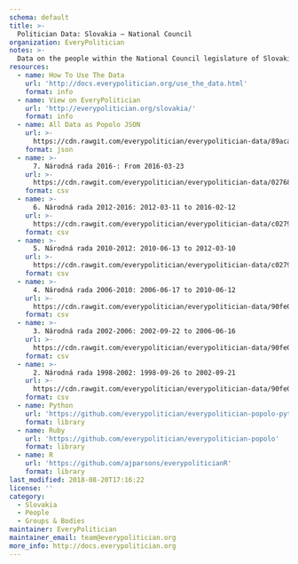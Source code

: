 ```yaml
---
schema: default
title: >-
  Politician Data: Slovakia — National Council
organization: EveryPolitician
notes: >-
  Data on the people within the National Council legislature of Slovakia.
resources:
  - name: How To Use The Data
    url: 'http://docs.everypolitician.org/use_the_data.html'
    format: info
  - name: View on EveryPolitician
    url: 'http://everypolitician.org/slovakia/'
    format: info
  - name: All Data as Popolo JSON
    url: >-
      https://cdn.rawgit.com/everypolitician/everypolitician-data/89acaeea1cc06851502bfad5fd00881f97471a00/data/Slovakia/National_Council/ep-popolo-v1.0.json
    format: json
  - name: >-
      7. Národná rada 2016-: From 2016-03-23
    url: >-
      https://cdn.rawgit.com/everypolitician/everypolitician-data/02768831848f53e3c75c8d419288a0fe03924b2e/data/Slovakia/National_Council/term-7.csv
    format: csv
  - name: >-
      6. Národná rada 2012-2016: 2012-03-11 to 2016-02-12
    url: >-
      https://cdn.rawgit.com/everypolitician/everypolitician-data/c0279f2b6dd1784deb82af48b0302310e3a4c524/data/Slovakia/National_Council/term-6.csv
    format: csv
  - name: >-
      5. Národná rada 2010-2012: 2010-06-13 to 2012-03-10
    url: >-
      https://cdn.rawgit.com/everypolitician/everypolitician-data/c0279f2b6dd1784deb82af48b0302310e3a4c524/data/Slovakia/National_Council/term-5.csv
    format: csv
  - name: >-
      4. Národná rada 2006-2010: 2006-06-17 to 2010-06-12
    url: >-
      https://cdn.rawgit.com/everypolitician/everypolitician-data/90fe059c4bb34703d99b9057a222bb72b8fc8da5/data/Slovakia/National_Council/term-4.csv
    format: csv
  - name: >-
      3. Národná rada 2002-2006: 2002-09-22 to 2006-06-16
    url: >-
      https://cdn.rawgit.com/everypolitician/everypolitician-data/90fe059c4bb34703d99b9057a222bb72b8fc8da5/data/Slovakia/National_Council/term-3.csv
    format: csv
  - name: >-
      2. Národná rada 1998-2002: 1998-09-26 to 2002-09-21
    url: >-
      https://cdn.rawgit.com/everypolitician/everypolitician-data/90fe059c4bb34703d99b9057a222bb72b8fc8da5/data/Slovakia/National_Council/term-2.csv
    format: csv
  - name: Python
    url: 'https://github.com/everypolitician/everypolitician-popolo-python'
    format: library
  - name: Ruby
    url: 'https://github.com/everypolitician/everypolitician-popolo'
    format: library
  - name: R
    url: 'https://github.com/ajparsons/everypoliticianR'
    format: library
last_modified: 2018-08-20T17:16:22
license: ''
category:
  - Slovakia
  - People
  - Groups & Bodies
maintainer: EveryPolitician
maintainer_email: team@everypolitician.org
more_info: http://docs.everypolitician.org
---
```

